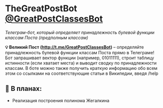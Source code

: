 # TheGreatPostBot <a href="http://t.me/GreatPostClassesBot">@GreatPostClassesBot</a>
*Телеграм-бот, который определяет принадлежность булевой функции классам Поста (предполным классам)*
<br>

**💡 Великий Пост (http://t.me/GreatPostClassesBot)** – определяйте принадлежность булевой функции классам Поста прямо в Телеграме! Бот запрашивает вектор функции (например, 01011111), строит таблицу истинности (если хватает места) и выводит сводку по принадлежности классам. В боте можно также получить краткую информацию обо всем этом со ссылками на соответствующие статьи в Википедии, введя /help

## 👀 В планах: 
- Реализация построения полинома Жегалкина